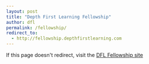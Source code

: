 ```yaml
---
layout: post
title: "Depth First Learning Fellowship"
author: dfl
permalink: /fellowship/
redirect_to:
  - http://fellowship.depthfirstlearning.com
---
```


If this page doesn't redirect, visit the [DFL Fellowship site](http://fellowship.depthfirstlearning.com)